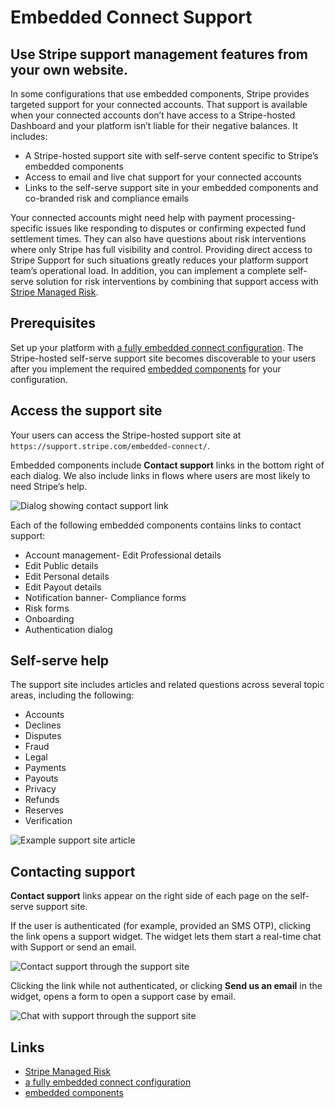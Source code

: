# Embedded Connect Support

## Use Stripe support management features from your own website.

In some configurations that use embedded components, Stripe provides targeted
support for your connected accounts. That support is available when your
connected accounts don’t have access to a Stripe-hosted Dashboard and your
platform isn’t liable for their negative balances. It includes:

- A Stripe-hosted support site with self-serve content specific to Stripe’s
embedded components
- Access to email and live chat support for your connected accounts
- Links to the self-serve support site in your embedded components and
co-branded risk and compliance emails

Your connected accounts might need help with payment processing-specific issues
like responding to disputes or confirming expected fund settlement times. They
can also have questions about risk interventions where only Stripe has full
visibility and control. Providing direct access to Stripe Support for such
situations greatly reduces your platform support team’s operational load. In
addition, you can implement a complete self-serve solution for risk
interventions by combining that support access with [Stripe Managed
Risk](https://docs.stripe.com/connect/embedded-risk).

## Prerequisites

Set up your platform with [a fully embedded connect
configuration](https://docs.stripe.com/connect/build-full-embedded-integration).
The Stripe-hosted self-serve support site becomes discoverable to your users
after you implement the required [embedded
components](https://docs.stripe.com/connect/get-started-connect-embedded-components)
for your configuration.

## Access the support site

Your users can access the Stripe-hosted support site at
`https://support.stripe.com/embedded-connect/`.

Embedded components include **Contact support** links in the bottom right of
each dialog. We also include links in flows where users are most likely to need
Stripe’s help.

![Dialog showing contact support
link](https://b.stripecdn.com/docs-statics-srv/assets/embedded-support-link.8b61571aab6de31dc1c643f8616b0ca0.png)

Each of the following embedded components contains links to contact support:

- Account management- Edit Professional details
- Edit Public details
- Edit Personal details
- Edit Payout details
- Notification banner- Compliance forms
- Risk forms
- Onboarding
- Authentication dialog

## Self-serve help

The support site includes articles and related questions across several topic
areas, including the following:

- Accounts
- Declines
- Disputes
- Fraud
- Legal
- Payments
- Payouts
- Privacy
- Refunds
- Reserves
- Verification

![Example support site
article](https://b.stripecdn.com/docs-statics-srv/assets/support-site-article-example.2094c3de78b4ddf05bd4008ea5aa00fc.png)

## Contacting support

**Contact support** links appear on the right side of each page on the
self-serve support site.

If the user is authenticated (for example, provided an SMS OTP), clicking the
link opens a support widget. The widget lets them start a real-time chat with
Support or send an email.

![Contact support through the support
site](https://b.stripecdn.com/docs-statics-srv/assets/support-site-contact-auth.17ef846eb63e7144f1b6f4855fc05f8f.png)

Clicking the link while not authenticated, or clicking **Send us an email** in
the widget, opens a form to open a support case by email.

![Chat with support through the support
site](https://b.stripecdn.com/docs-statics-srv/assets/support-site-email-form.51af965dc976df6654d3909442e33ffe.png)

## Links

- [Stripe Managed Risk](https://docs.stripe.com/connect/embedded-risk)
- [a fully embedded connect
configuration](https://docs.stripe.com/connect/build-full-embedded-integration)
- [embedded
components](https://docs.stripe.com/connect/get-started-connect-embedded-components)